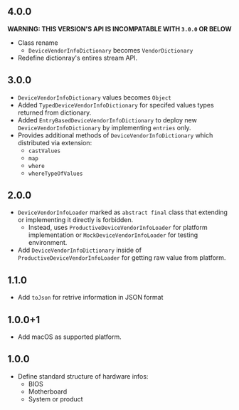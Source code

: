 ## 4.0.0

**WARNING: THIS VERSION'S API IS INCOMPATABLE WITH `3.0.0` OR BELOW**

* Class rename
    * `DeviceVendorInfoDictionary` becomes `VendorDictionary`
* Redefine dictionray's entires stream API.

## 3.0.0

* `DeviceVendorInfoDictionary` values becomes `Object`
* Added `TypedDeviceVendorInfoDictionary` for specifed values types returned from dictionary.
* Added `EntryBasedDeviceVendorInfoDictionary` to deploy new `DeviceVendorInfoDictionary` by implementing `entries` only.
* Provides additional methods of `DeviceVendorInfoDictionary` which distributed via extension:
    * `castValues`
    * `map`
    * `where`
    * `whereTypeOfValues`

## 2.0.0

* `DeviceVendorInfoLoader` marked as `abstract final` class that extending or implementing it directly is forbidden.
    * Instead, uses `ProductiveDeviceVendorInfoLoader` for platform implementation or `MockDeviceVendorInfoLoader` for testing environment.
* Add `DeviceVendorInfoDictionary` inside of `ProductiveDeviceVendorInfoLoader` for getting raw value from platform.

## 1.1.0

* Add `toJson` for retrive information in JSON format

## 1.0.0+1

* Add macOS as supported platform.

## 1.0.0

* Define standard structure of hardware infos:
    * BIOS
    * Motherboard
    * System or product
